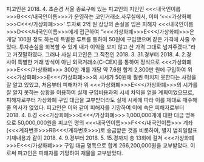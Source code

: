 피고인은 2018. 4. 초순경 서울 종로구에 있는 피고인의 지인인 <<<내국인이름>>>B<<</내국인이름>>>가 운영하는 코인거래소 사무실에서, 이미 ‘<<<가상화폐>>>C<<</가상화폐>>>' 투자로 2억 원 상당의 손실을 입은 피해자 <<<내국인이름>>>D<<</내국인이름>>>에게 접근하여 "<<<가상화폐>>>E<<</가상화폐>>>은 개당 100원 정도 하는데 특별한 루트를 통하여 50원에 구입했으며 같은 가격에 사줄 수 있다. 투자손실을 회복할 수 있게 내가 이익을 보지 않고 산 가격 그대로 넘겨주겠다."라고 거짓말하였다.
그러나 사실 피고인은 그 직전인 2018. 3. 31.경부터 2018. 4. 2.경 사이 특별한 거래 방식이 아닌 외국거래소(C-CEX)를 통하여 정식으로 <<<가상화폐>>>E<<</가상화폐>>> 300만 개를 개당 약 7.6원 합계 2,300만 원에 구입하여 위 <<<가상화폐>>>E<<</가상화폐>>>의 시세가 50원에 훨씬 미치지 못한다는 사정을 잘 알고 있었고, 처음부터 피해자가 위 <<<가상화폐>>>E<<</가상화폐>>>의 시가를 잘 알지 못하는 상황을 이용하여 실제 구입비용과의 시세 차익을 얻을 계획이었으므로, 피해자로부터 가상화폐 구입 대금을 교부받더라도 실제 시세에 따라 이를 제대로 매수해 줄 의사가 없었다.
피고인은 이와 같이 피해자를 기망하여 이에 속은 피해자로부터 2018. 4. 8.경 <<<가상화폐>>>E<<</가상화폐>>> 1,000,000개에 대한 대금 명목으로 50,000,000원을 피고인 명의 <<<내국인이름>>>F<<</내국인이름>>> 계좌(<<<계좌번호>>>RB<<</계좌번호>>>)로 송금받은 것을 비롯하여, 별지 범죄일람표 기재내용과 같이 2018. 4. 9.경부터 2018. 5. 15.경까지 총 13회에 걸쳐 <<<가상화폐>>>E<<</가상화폐>>> 구입 대금 명목으로 합계 266,200,000원을 교부받았다.
이로써 피고인은 피해자를 기망하여 재물을 교부받았다.

